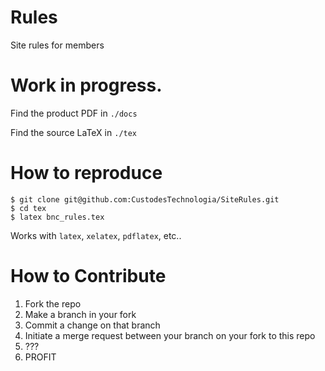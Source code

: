 # Rules
Site rules for members

# Work in progress.

Find the product PDF in `./docs`

Find the source LaTeX in `./tex`


# How to reproduce

```
$ git clone git@github.com:CustodesTechnologia/SiteRules.git
$ cd tex
$ latex bnc_rules.tex
```

Works with `latex`, `xelatex`, `pdflatex`, etc..

# How to Contribute

1. Fork the repo
2. Make a branch in your fork
3. Commit a change on that branch
4. Initiate a merge request between your branch on your fork to this repo
5. ???
6. PROFIT

